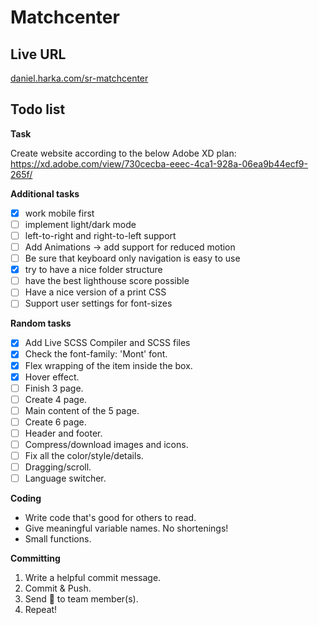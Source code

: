 # Matchcenter

## Live URL

[daniel.harka.com/sr-matchcenter](https://daniel.harka.com/sr-matchcenter)

## Todo list

**Task**

Create website according to the below Adobe XD plan:  
https://xd.adobe.com/view/730cecba-eeec-4ca1-928a-06ea9b44ecf9-265f/

**Additional tasks**

- [x] work mobile first
- [ ] implement light/dark mode
- [ ] left-to-right and right-to-left support
- [ ] Add Animations -> add support for reduced motion
- [ ] Be sure that keyboard only navigation is easy to use
- [x] try to have a nice folder structure
- [ ] have the best lighthouse score possible
- [ ] Have a nice version of a print CSS
- [ ] Support user settings for font-sizes

**Random tasks**

- [x] Add Live SCSS Compiler and SCSS files
- [x] Check the font-family: 'Mont' font.
- [x] Flex wrapping of the item inside the box.
- [x] Hover effect.
- [ ] Finish 3 page.
- [ ] Create 4 page.
- [ ] Main content of the 5 page.
- [ ] Create 6 page.
- [ ] Header and footer.
- [ ] Compress/download images and icons.
- [ ] Fix all the color/style/details.
- [ ] Dragging/scroll.
- [ ] Language switcher.

**Coding**

- Write code that's good for others to read.
- Give meaningful variable names. No shortenings!
- Small functions.

**Committing**

1. Write a helpful commit message.
2. Commit & Push.
3. Send 🔄 to team member(s).
4. Repeat!
